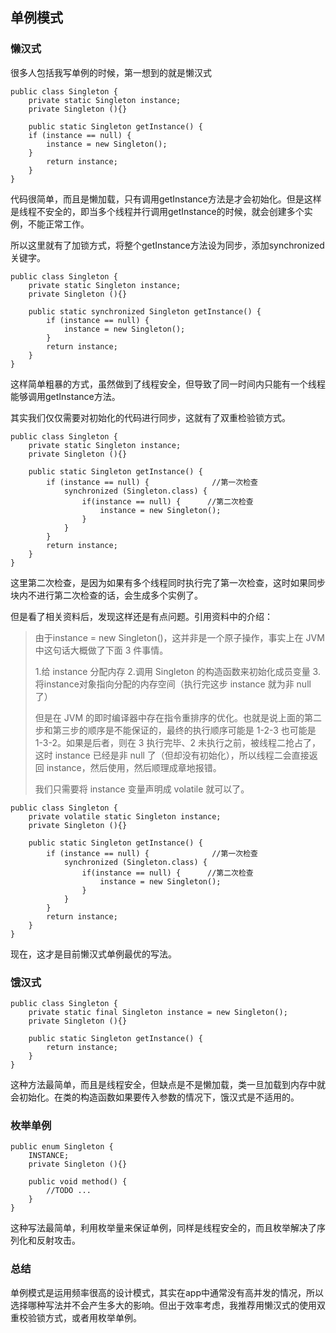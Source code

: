 ## 单例模式

### 懒汉式

很多人包括我写单例的时候，第一想到的就是懒汉式

```
public class Singleton {
	private static Singleton instance;
    private Singleton (){}

	public static Singleton getInstance() {
	if (instance == null) {
		instance = new Singleton();
	}
		return instance;
	}
}
```
代码很简单，而且是懒加载，只有调用getInstance方法是才会初始化。但是这样是线程不安全的，即当多个线程并行调用getInstance的时候，就会创建多个实例，不能正常工作。

<!-- more -->

所以这里就有了加锁方式，将整个getInstance方法设为同步，添加synchronized关键字。
```
public class Singleton {
    private static Singleton instance;
    private Singleton (){}

    public static synchronized Singleton getInstance() {
        if (instance == null) {
            instance = new Singleton();
        }
        return instance;
    }
}
```
这样简单粗暴的方式，虽然做到了线程安全，但导致了同一时间内只能有一个线程能够调用getInstance方法。

其实我们仅仅需要对初始化的代码进行同步，这就有了双重检验锁方式。
```
public class Singleton {
    private static Singleton instance;
    private Singleton (){}

    public static Singleton getInstance() {
        if (instance == null) {              //第一次检查
            synchronized (Singleton.class) {
                if(instance == null) {      //第二次检查
                    instance = new Singleton();
                }
            }
        }
        return instance;
    }
}
```
这里第二次检查，是因为如果有多个线程同时执行完了第一次检查，这时如果同步块内不进行第二次检查的话，会生成多个实例了。

但是看了相关资料后，发现这样还是有点问题。引用资料中的介绍：
>由于instance = new Singleton()，这并非是一个原子操作，事实上在 JVM 中这句话大概做了下面 3 件事情。
>
>1.给 instance 分配内存
>2.调用 Singleton 的构造函数来初始化成员变量
>3.将instance对象指向分配的内存空间（执行完这步 instance 就为非 null 了）
>
>但是在 JVM 的即时编译器中存在指令重排序的优化。也就是说上面的第二步和第三步的顺序是不能保证的，最终的执行顺序可能是 1-2-3 也可能是 1-3-2。如果是后者，则在 3 执行完毕、2 未执行之前，被线程二抢占了，这时 instance 已经是非 null 了（但却没有初始化），所以线程二会直接返回 instance，然后使用，然后顺理成章地报错。
>
>我们只需要将 instance 变量声明成 volatile 就可以了。

```
public class Singleton {
    private volatile static Singleton instance;
    private Singleton (){}

    public static Singleton getInstance() {
        if (instance == null) {              //第一次检查
            synchronized (Singleton.class) {
                if(instance == null) {      //第二次检查
                    instance = new Singleton();
                }
            }
        }
        return instance;
    }
}
```
现在，这才是目前懒汉式单例最优的写法。

### 饿汉式
```
public class Singleton {
    private static final Singleton instance = new Singleton();
    private Singleton (){}

    public static Singleton getInstance() {
        return instance;
    }
}
```
这种方法最简单，而且是线程安全，但缺点是不是懒加载，类一旦加载到内存中就会初始化。在类的构造函数如果要传入参数的情况下，饿汉式是不适用的。

### 枚举单例
```
public enum Singleton {
    INSTANCE;
    private Singleton (){}

    public void method() {
        //TODO ...
    }
}
```
这种写法最简单，利用枚举量来保证单例，同样是线程安全的，而且枚举解决了序列化和反射攻击。

### 总结
单例模式是运用频率很高的设计模式，其实在app中通常没有高并发的情况，所以选择哪种写法并不会产生多大的影响。但出于效率考虑，我推荐用懒汉式的使用双重校验锁方式，或者用枚举单例。
